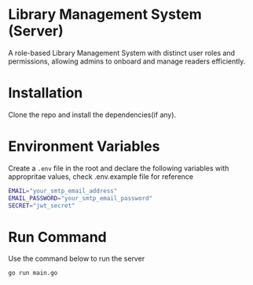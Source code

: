 # Library Management System (Server)
A role-based Library Management System with distinct user roles and permissions, allowing admins to onboard and manage readers efficiently.

# Installation
Clone the repo and install the dependencies(if any).

# Environment Variables 
Create a `.env` file in the root and declare the following variables with appropritae values, check .env.example file for reference

```bash
EMAIL="your_smtp_email_address"
EMAIL_PASSWORD="your_smtp_email_password"
SECRET="jwt_secret"
```

# Run Command 
Use the command below to run the server
```bash
go run main.go
```
